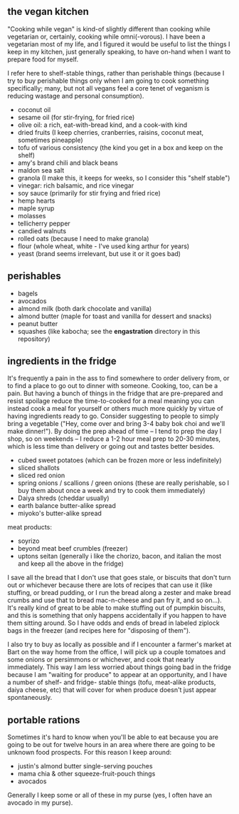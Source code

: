 the vegan kitchen
---
"Cooking while vegan" is kind-of slightly different than cooking while
vegetarian or, certainly, cooking while omni(-vorous). I have been a
vegetarian most of my life, and I figured it would be useful to list the
things I keep in my kitchen, just generally speaking, to have on-hand when I
want to prepare food for myself.

I refer here to shelf-stable things, rather than perishable things (because I
try to buy perishable things only when I am going to cook something
specifically; many, but not all vegans feel a core tenet of veganism is
reducing wastage and personal consumption).

- coconut oil
- sesame oil (for stir-frying, for fried rice)
- olive oil: a rich, eat-with-bread kind, and a cook-with kind
- dried fruits (I keep cherries, cranberries, raisins, coconut meat, sometimes pineapple)
- tofu of various consistency (the kind you get in a box and keep on the shelf)
- amy's brand chili and black beans
- maldon sea salt
- granola (I make this, it keeps for weeks, so I consider this "shelf stable")
- vinegar: rich balsamic, and rice vinegar
- soy sauce (primarily for stir frying and fried rice)
- hemp hearts
- maple syrup
- molasses
- tellicherry pepper
- candied walnuts
- rolled oats (because I need to make granola)
- flour (whole wheat, white - I've used king arthur for years)
- yeast (brand seems irrelevant, but use it or it goes bad)

perishables
---
- bagels
- avocados
- almond milk (both dark chocolate and vanilla)
- almond butter (maple for toast and vanilla for dessert and snacks)
- peanut butter
- squashes (like kabocha; see the **engastration** directory in this repository)

ingredients in the fridge
---
It's frequently a pain in the ass to find somewhere to order delivery from, or to find a place to go out to dinner with someone. Cooking, too, can be a pain. But having a bunch of things in the fridge that are pre-prepared and resist spoilage reduce the time-to-cooked for a meal meaning you can instead cook a meal for yourself or others much more quickly by virtue of having ingredients ready to go. Consider suggesting to people to simply bring a vegetable ("Hey, come over and bring 3-4 baby bok choi and we'll make dinner!"). By doing the prep ahead of time – I tend to prep the day I shop, so on weekends – I reduce a 1-2 hour meal prep to 20-30 minutes, which is less time than delivery or going out and tastes better besides.

- cubed sweet potatoes (which can be frozen more or less indefinitely)
- sliced shallots
- sliced red onion
- spring onions / scallions / green onions (these are really perishable, so I buy them about once a week and try to cook them immediately)
- Daiya shreds (cheddar usually)
- earth balance butter-alike spread
- miyoko's butter-alike spread

meat products:
- soyrizo
- beyond meat beef crumbles (freezer)
- uptons seitan (generally i like the chorizo, bacon, and italian the most and keep all the above in the fridge)

I save all the bread that I don't use that goes stale, or biscuits that don't turn out or whichever because there are lots of recipes that can use it (like stuffing, or bread pudding, or I run the bread along a zester and make bread crumbs and use that to bread mac-n-cheese and pan fry it, and so on...). It's really kind of great to be able to make stuffing out of pumpkin biscuits, and this is something that only happens accidentally if you happen to have them sitting around. So I have odds and ends of bread in labeled ziplock bags in the freezer (and recipes here for "disposing of them").

I also try to buy as locally as possible and if I encounter a farmer's market at Bart on the way home from the office, I will pick up a couple tomatoes and some onions or persimmons or whichever, and cook that nearly immediately. This way I am less worried about things going bad in the fridge because I am "waiting for produce" to appear at an opportunity, and I have a number of shelf- and fridge- stable things (tofu, meat-alike products, daiya cheese, etc) that will cover for when produce doesn't just appear spontaneously.

portable rations
---
Sometimes it's hard to know when you'll be able to eat because you are going
to be out for twelve hours in an area where there are going to be unknown food
prospects. For this reason I keep around:

- justin's almond butter single-serving pouches
- mama chia & other squeeze-fruit-pouch things
- avocados

Generally I keep some or all of these in my purse (yes, I often have an
avocado in my purse).
